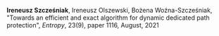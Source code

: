 **Ireneusz Szcześniak**, Ireneusz Olszewski, Bożena Woźna-Szcześniak,
"Towards an efficient and exact algorithm for dynamic dedicated path
protection", *Entropy*, 23(9), paper 1116, August, 2021